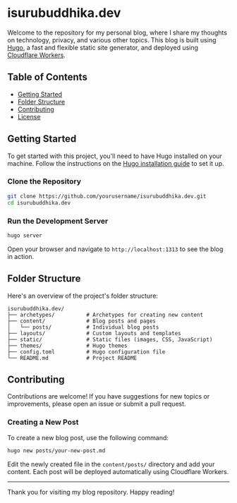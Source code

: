 # isurubuddhika.dev

Welcome to the repository for my personal blog, where I share my thoughts on technology, privacy, and various other topics. This blog is built using [Hugo](https://gohugo.io/), a fast and flexible static site generator, and deployed using [Cloudflare Workers](https://workers.cloudflare.com/).

## Table of Contents

- [Getting Started](#getting-started)
- [Folder Structure](#folder-structure)
- [Contributing](#contributing)
- [License](#license)

## Getting Started

To get started with this project, you'll need to have Hugo installed on your machine. Follow the instructions on the [Hugo installation guide](https://gohugo.io/getting-started/installing/) to set it up.

### Clone the Repository

```bash
git clone https://github.com/yourusername/isurubuddhika.dev.git
cd isurubuddhika.dev
```

### Run the Development Server

```bash
hugo server
```

Open your browser and navigate to `http://localhost:1313` to see the blog in action.

## Folder Structure

Here's an overview of the project's folder structure:

```plaintext
isurubuddhika.dev/
├── archetypes/          # Archetypes for creating new content
├── content/             # Blog posts and pages
│   └── posts/           # Individual blog posts
├── layouts/             # Custom layouts and templates
├── static/              # Static files (images, CSS, JavaScript)
├── themes/              # Hugo themes
├── config.toml          # Hugo configuration file
└── README.md            # Project README
```

## Contributing

Contributions are welcome! If you have suggestions for new topics or improvements, please open an issue or submit a pull request.

### Creating a New Post

To create a new blog post, use the following command:

```bash
hugo new posts/your-new-post.md
```

Edit the newly created file in the `content/posts/` directory and add your content. Each post will be deployed automatically using Cloudflare Workers.

---

Thank you for visiting my blog repository. Happy reading!
